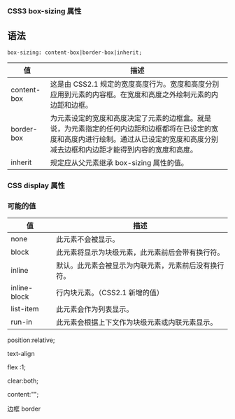 ### CSS3 box-sizing 属性

## 语法

```
box-sizing: content-box|border-box|inherit;
```

| 值          | 描述                                                         |
| ----------- | ------------------------------------------------------------ |
| content-box | 这是由 CSS2.1 规定的宽度高度行为。宽度和高度分别应用到元素的内容框。在宽度和高度之外绘制元素的内边距和边框。 |
| border-box  | 为元素设定的宽度和高度决定了元素的边框盒。就是说，为元素指定的任何内边距和边框都将在已设定的宽度和高度内进行绘制。通过从已设定的宽度和高度分别减去边框和内边距才能得到内容的宽度和高度。 |
| inherit     | 规定应从父元素继承 box-sizing 属性的值。                     |



### CSS display 属性

### 可能的值

| 值           | 描述                                                         |
| ------------ | ------------------------------------------------------------ |
| none         | 此元素不会被显示。                                           |
| block        | 此元素将显示为块级元素，此元素前后会带有换行符。             |
| inline       | 默认。此元素会被显示为内联元素，元素前后没有换行符。         |
| inline-block | 行内块元素。（CSS2.1 新增的值）                              |
| list-item    | 此元素会作为列表显示。                                       |
| run-in       | 此元素会根据上下文作为块级元素或内联元素显示。               |



position:relative; 

text-align 

flex :1;

clear:both; 

content:""; 



边框
border